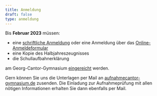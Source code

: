 ```yaml
---
title: Anmeldung
draft: false
type: anmeldung
---
```

Bis **Februar 2023** müssen:

* eine [schriftliche Anmeldung](/forms/anmeldeformular/) oder eine Anmeldung über das [Online-Anmeldeformular](/anmeldeformular)
* eine Kopie des Halbjahreszeugnisses
* die Schullaufbahnerklärung

am Georg-Cantor-Gymnasium [eingereicht](/kontakt) werden.

Gern können Sie uns die Unterlagen per Mail an [aufnahme<i class="fa-solid fa-at"></i>cantor-gymnasium.de](mailto:aufnahme@cantor-gymnasium.de) zusenden. Die Einladung zur Aufnahmeprüfung mit allen nötigen Informationen erhalten Sie dann ebenfalls per Mail.
